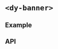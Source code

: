 # `<dy-banner>`

## Example

<gbp-example
  name="dy-banner"
  props='{"style": "width: 100%", "closeable": true, "status": "positive", "action": {"text": "View"}}'
  html="This is banner"
  src="https://jspm.dev/duoyun-ui/elements/banner"></gbp-example>

## API

<gbp-api src="/src/elements/banner.ts"></gbp-api>

